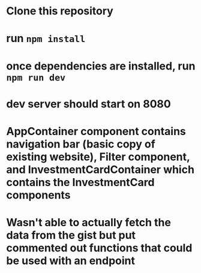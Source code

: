 # Clone this repository
# run `npm install`
# once dependencies are installed, run `npm run dev`
# dev server should start on 8080

# AppContainer component contains navigation bar (basic copy of existing website), Filter component, and InvestmentCardContainer which contains the InvestmentCard components

# Wasn't able to actually fetch the data from the gist but put commented out functions that could be used with an endpoint